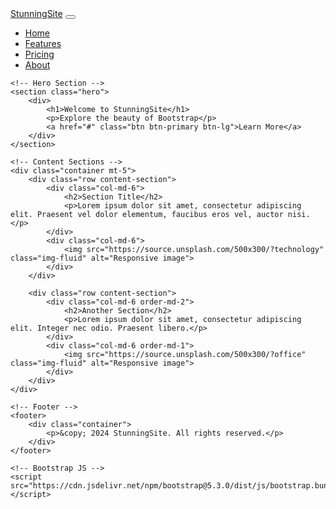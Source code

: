 <html lang="en">
<head>
    <meta charset="UTF-8">
    <meta name="viewport" content="width=device-width, initial-scale=1.0">
    <title>Stunning Website</title>
    <!-- Bootstrap CSS -->
    <link href="https://cdn.jsdelivr.net/npm/bootstrap@5.3.0/dist/css/bootstrap.min.css" rel="stylesheet">
    <!-- Bootstrap Icons -->
    <link href="https://cdn.jsdelivr.net/npm/bootstrap-icons/font/bootstrap-icons.css" rel="stylesheet">
    <!-- Custom Styles -->
    <style>
        .hero {
            background: url('https://source.unsplash.com/1600x900/?nature,water') no-repeat center center;
            background-size: cover;
            height: 100vh;
            color: white;
            text-align: center;
            display: flex;
            align-items: center;
            justify-content: center;
        }
        .content-section {
            padding: 50px 0;
        }
        footer {
            background-color: #333;
            color: white;
            text-align: center;
            padding: 20px 0;
        }
    </style>
</head>
<body>
    <!-- Navbar -->
    <nav class="navbar navbar-expand-lg navbar-dark bg-dark">
        <div class="container">
            <a class="navbar-brand" href="#">StunningSite</a>
            <button class="navbar-toggler" type="button" data-bs-toggle="collapse" data-bs-target="#navbarNav"
                aria-controls="navbarNav" aria-expanded="false" aria-label="Toggle navigation">
                <span class="navbar-toggler-icon"></span>
            </button>
            <div class="collapse navbar-collapse" id="navbarNav">
                <ul class="navbar-nav ms-auto">
                    <li class="nav-item">
                        <a class="nav-link active" aria-current="page" href="#">Home</a>
                    </li>
                    <li class="nav-item">
                        <a class="nav-link" href="#">Features</a>
                    </li>
                    <li class="nav-item">
                        <a class="nav-link" href="#">Pricing</a>
                    </li>
                    <li class="nav-item">
                        <a class="nav-link" href="#">About</a>
                    </li>
                </ul>
            </div>
        </div>
    </nav>

    <!-- Hero Section -->
    <section class="hero">
        <div>
            <h1>Welcome to StunningSite</h1>
            <p>Explore the beauty of Bootstrap</p>
            <a href="#" class="btn btn-primary btn-lg">Learn More</a>
        </div>
    </section>

    <!-- Content Sections -->
    <div class="container mt-5">
        <div class="row content-section">
            <div class="col-md-6">
                <h2>Section Title</h2>
                <p>Lorem ipsum dolor sit amet, consectetur adipiscing elit. Praesent vel dolor elementum, faucibus eros vel, auctor nisi.</p>
            </div>
            <div class="col-md-6">
                <img src="https://source.unsplash.com/500x300/?technology" class="img-fluid" alt="Responsive image">
            </div>
        </div>

        <div class="row content-section">
            <div class="col-md-6 order-md-2">
                <h2>Another Section</h2>
                <p>Lorem ipsum dolor sit amet, consectetur adipiscing elit. Integer nec odio. Praesent libero.</p>
            </div>
            <div class="col-md-6 order-md-1">
                <img src="https://source.unsplash.com/500x300/?office" class="img-fluid" alt="Responsive image">
            </div>
        </div>
    </div>

    <!-- Footer -->
    <footer>
        <div class="container">
            <p>&copy; 2024 StunningSite. All rights reserved.</p>
        </div>
    </footer>

    <!-- Bootstrap JS -->
    <script src="https://cdn.jsdelivr.net/npm/bootstrap@5.3.0/dist/js/bootstrap.bundle.min.js"></script>
</body>
</html>
